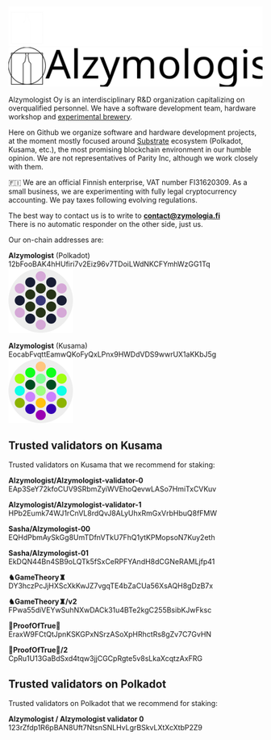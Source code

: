 ![Alzymologist Oy logo dark](https://github.com/Alzymologist/.github/blob/3537dd8be6bbc9cedc460dbbf53e418ea14a11aa/profile/namelogo_dark_theme.svg#gh-dark-mode-only)
![Alzymologist Oy logo light](https://github.com/Alzymologist/.github/blob/3537dd8be6bbc9cedc460dbbf53e418ea14a11aa/profile/namelogo_light_theme.svg#gh-light-mode-only)

Alzymologist Oy is an interdisciplinary R&D organization capitalizing on overqualified personnel. We have a software development team, hardware workshop and [experimental brewery](https://www.zymologia.fi/info/about/). 

Here on Github we organize software and hardware development projects, at the moment mostly focused around [Substrate](https://substrate.io/) ecosystem (Polkadot, Kusama, etc.), the most promising blockchain environment in our humble opinion. We are not representatives of Parity Inc, although we work closely with them.

🇫🇮 We are an official Finnish enterprise, VAT number FI31620309. As a small business, we are experimenting with fully legal cryptocurrency accounting. We pay taxes following evolving regulations.

The best way to contact us is to write to [**contact@zymologia.fi**](mailto:contact@zymologia.fi)   
There is no automatic responder on the other side, just us.

Our on-chain addresses are:
   
**Alzymologist** (Polkadot)   
12bFooBAK4hHUfiri7v2Eiz96v7TDoiLWdNKCFYmhWzGG1Tq   
![Alzy-polkadot](https://github.com/Alzymologist/.github/blob/3537dd8be6bbc9cedc460dbbf53e418ea14a11aa/profile/Alzy_polkadot.svg)
   
**Alzymologist** (Kusama)   
EocabFvqttEamwQKoFyQxLPnx9HWDdVDS9wwrUX1aKKbJ5g   
![Alzy-kusama](https://github.com/Alzymologist/.github/blob/3537dd8be6bbc9cedc460dbbf53e418ea14a11aa/profile/Alzy_kusama.svg)

## Trusted validators on Kusama
Trusted validators on Kusama that we recommend for staking: 
   
**Alzymologist/Alzymologist-validator-0**   
EAp3SeY72kfoCUV9SRbmZyiWVEhoQevwLASo7HmiTxCVKuv
   
**Alzymologist/Alzymologist-validator-1**   
HPb2Eumk74WJ1rCnVL8rdQvJ8ALyUhxRmGxVrbHbuQ8fFMW
   
**Sasha/Alzymologist-00**   
EQHdPbmAySkGg8UmTDfnVTkU7FhQ1ytKPMopsoN7Kuy2eth
   
**Sasha/Alzymologist-01**   
EkDQN44Bn4SB9oLQTk5fSxCeRPFYAndH8dCGNeRAMLjfp41
   
**♞GameTheory♜**   
DY3hczPcJjHXScXkKwJZ7vgqTE4bZaCUa56XsAQH8gDzB7x
   
**♞GameTheory♜/v2**   
FPwa55diVEYwSuhNXwDACk31u4BTe2kgC255BsibKJwFksc
   
**🍷ProofOfTrue🍾**   
EraxW9FCtQtJpnKSKGPxNSrzASoXpHRhctRs8gZv7C7GvHN
   
**🍷ProofOfTrue🍾/2**   
CpRu1U13GaBdSxd4tqw3jjCGCpRgte5v8sLkaXcqtzAxFRG
   
## Trusted validators on Polkadot
Trusted validators on Polkadot that we recommend for staking:
   
**Alzymologist / Alzymologist validator 0**   
123rZfdp1R6pBAN8Uft7NtsnSNLHvLgrBSkvLXtXcXtbP2Z9
